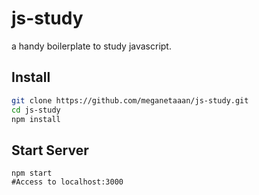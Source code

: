 # js-study
a handy boilerplate to study javascript.

## Install

```bash
git clone https://github.com/meganetaaan/js-study.git
cd js-study
npm install
```

## Start Server
```barsh
npm start
#Access to localhost:3000
```
